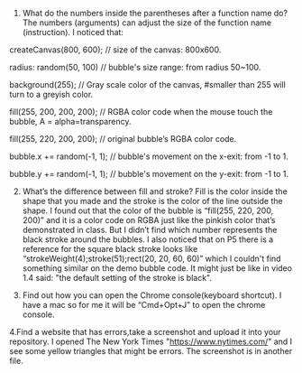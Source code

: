 1. What do the numbers inside the parentheses after a function name do?
The numbers (arguments) can adjust the size of the function name (instruction). I noticed that:

createCanvas(800, 600); // size of the canvas: 800x600.

radius: random(50, 100) // bubble's size range: from radius 50~100.

background(255); // Gray scale color of the canvas, #smaller than 255 will turn to a greyish color.

fill(255, 200, 200, 200); // RGBA color code when the mouse touch the bubble, A = alpha=transparency.

fill(255, 220, 200, 200); // original bubble’s RGBA color code. 

bubble.x += random(-1, 1); // bubble's movement on the x-exit: from -1 to 1.

bubble.y += random(-1, 1); // bubble's movement on the y-exit: from -1 to 1. 

2. What’s the difference between fill and stroke?
Fill is the color inside the shape that you made and the stroke is the color of the line outside the shape. 
I found out that the color of the bubble is “fill(255, 220, 200, 200)” 
and it is a color code on RGBA just like the pinkish color that’s demonstrated in class. 
But I didn’t find which number represents the black stroke around the bubbles. 
I also noticed that on P5 there is a reference for the square black stroke looks like 
“strokeWeight(4);stroke(51);rect(20, 20, 60, 60)” which I couldn't find something similar on the demo bubble code.
It might just be like in video 1.4 said: "the default setting of the stroke is black".

3. Find out how you can open the Chrome console(keyboard shortcut).
I have a mac so for me it will be “Cmd+Opt+J” to open the chrome console. 

4.Find a website that has errors,take a screenshot and upload it into your repository.
I opened The New York Times "https://www.nytimes.com/" and I see some yellow triangles that might be errors.
The screenshot is in another file.
